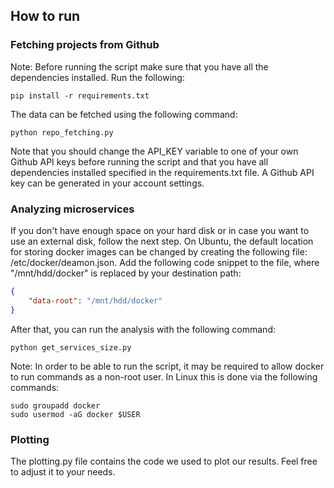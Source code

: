 ## How to run

### Fetching projects from Github

Note: Before running the script make sure that you have all the dependencies installed. Run the following:

```shell script
pip install -r requirements.txt
```

The data can be fetched using the following command:

```shell script
python repo_fetching.py
```

Note that you should change the API_KEY variable to one of your own Github API keys before running the script and that
you have all dependencies installed specified in the requirements.txt file. A Github API key can be generated in your account settings.

### Analyzing microservices

If you don't have enough space on your hard disk or in case you want to use an external disk, follow the next step.
On Ubuntu, the default location for storing docker images can be changed by creating the following file:
/etc/docker/deamon.json. Add the following code snippet to the file, where "/mnt/hdd/docker" is replaced by your destination path:

```json
{
    "data-root": "/mnt/hdd/docker"
}
```

After that, you can run the analysis with the following command:

```shell script
python get_services_size.py
```

Note: In order to be able to run the script, it may be required to allow docker to run commands as a non-root user. In
Linux this is done via the following commands:

```shell script
sudo groupadd docker
sudo usermod -aG docker $USER
```

### Plotting

The plotting.py file contains the code we used to plot our results. Feel free to adjust it to your needs.